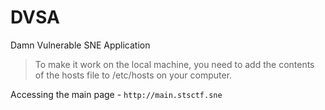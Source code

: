 # DVSA
Damn Vulnerable SNE Application


> To make it work on the local machine, you need to add the contents of the hosts file to /etc/hosts on your computer.

Accessing the main page - `http://main.stsctf.sne`
